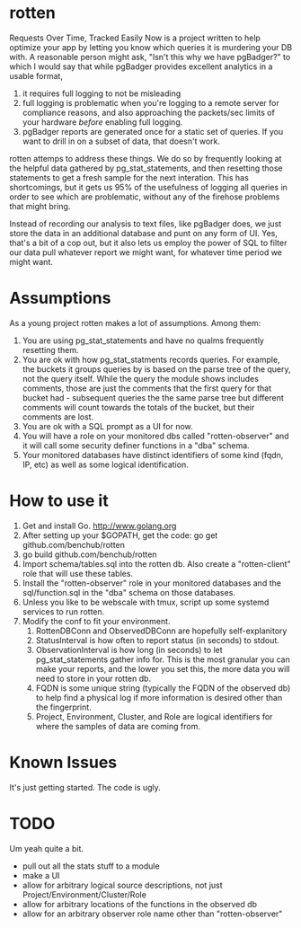 rotten
======
Requests Over Time, Tracked Easily Now is a project written to help optimize your app
by letting you know which queries it is murdering your DB with. A reasonable person
might ask, "Isn't this why we have pgBadger?" to which I would say that while 
pgBadger provides excellent analytics in a usable format, 

1. it requires full logging to not be misleading
2. full logging is problematic when you're logging to a remote server for compliance 
   reasons, and also approaching the packets/sec limits of your hardware _before_ 
   enabling full logging.
3. pgBadger reports are generated once for a static set of queries. If you want to 
   drill in on a subset of data, that doesn't work.

rotten attemps to address these things. We do so by frequently looking at the helpful
data gathered by pg_stat_statements, and then resetting those statements to get a fresh
sample for the next interation. This has shortcomings, but it gets us 95% of the 
usefulness of logging all queries in order to see which are problematic, without any of
the firehose problems that might bring.

Instead of recording our analysis to text files, like pgBadger does, we just store the 
data in an additional database and punt on any form of UI. Yes, that's a bit of a cop
out, but it also lets us employ the power of SQL to filter our data pull whatever report
we might want, for whatever time period we might want. 


Assumptions
===========
As a young project rotten makes a lot of assumptions. Among them:

1. You are using pg_stat_statements and have no qualms frequently resetting them.
2. You are ok with how pg_stat_statments records queries. For example, the buckets
   it groups queries by is based on the parse tree of the query, not the query itself.
   While the query the module shows includes comments, those are just the comments that
   the first query for that bucket had - subsequent queries the the same parse tree but
   different comments will count towards the totals of the bucket, but their comments
   are lost.
3. You are ok with a SQL prompt as a UI for now.
4. You will have a role on your monitored dbs called "rotten-observer" and it will call
   some security definer functions in a "dba" schema.
5. Your monitored databases have distinct identifiers of some kind (fqdn, IP, etc) as well
   as some logical identification.

How to use it
=============
1. Get and install Go. http://www.golang.org
2. After setting up your $GOPATH, get the code:
  go get github.com/benchub/rotten
3. go build github.com/benchub/rotten
4. Import schema/tables.sql into the rotten db. Also create a "rotten-client" role that 
   will use these tables.
5. Install the "rotten-observer" role in your monitored databases and the sql/function.sql
   in the "dba" schema on those databases. 
6. Unless you like to be webscale with tmux, script up some systemd services to run rotten.
7. Modify the conf to fit your environment.
   1. RottenDBConn and ObservedDBConn are hopefully self-explanitory
   2. StatusInterval is how often to report status (in seconds) to stdout.
   3. ObservationInterval is how long (in seconds) to let pg_stat_statements gather info 
      for. This is the most granular you can make your reports, and the lower you set this,
      the more data you will need to store in your rotten db.
   4. FQDN is some unique string (typically the FQDN of the observed db) to help find a 
      physical log if more information is desired other than the fingerprint.
   5. Project, Environment, Cluster, and Role are logical identifiers for where the samples
      of data are coming from. 

Known Issues
============
It's just getting started. The code is ugly.

TODO
====
Um yeah quite a bit.

- pull out all the stats stuff to a module
- make a UI
- allow for arbitrary logical source descriptions, not just Project/Environment/Cluster/Role
- allow for arbitrary locations of the functions in the observed db
- allow for an arbitrary observer role name other than "rotten-observer"